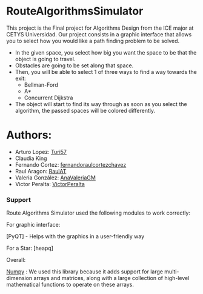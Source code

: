 # RouteAlgorithmsSimulator
This project is the Final project for Algorithms Design from the ICE major at CETYS Universidad. Our project consists in a graphic interface that allows you to select how you would like a path finding problem to be solved.
  - In the given space, you select how big you want the space to be that the object is going to travel.
  - Obstacles are going to be set along that space.
  - Then, you will be able to select 1 of three ways to find a way towards the exit: 
    - Bellman-Ford
    - A*
    - Concurrent Dijkstra
  - The object will start to find its way through as soon as you select the algorithm, the passed spaces will be colored differently.
   

# Authors:

- Arturo Lopez: [Turi57](https://github.com/Turi57)
- Claudia King
- Fernando Cortez: [fernandoraulcortezchavez](https://github.com/fernandoraulcortezchavez)
- Raul Aragon: [RaulAT](https://github.com/RaulAT)
- Valeria González: [AnaValeriaGM](https://github.com/AnaValeriaGM)
- Victor Peralta: [VictorPeralta](https://github.com/VictorPeralta)

### Support

Route Algorithms Simulator used the following modules to work correctly:


For graphic interface:

[PyQT] - Helps with the graphics in a user-friendly way
  
 For a Star:
 [heapq]
 
Overall:

[Numpy](http://www.numpy.org/) : We used this library because it adds support for large multi-dimension arrays and matrices, along with a large collection of high-level mathematical functions to operate on these arrays. 
